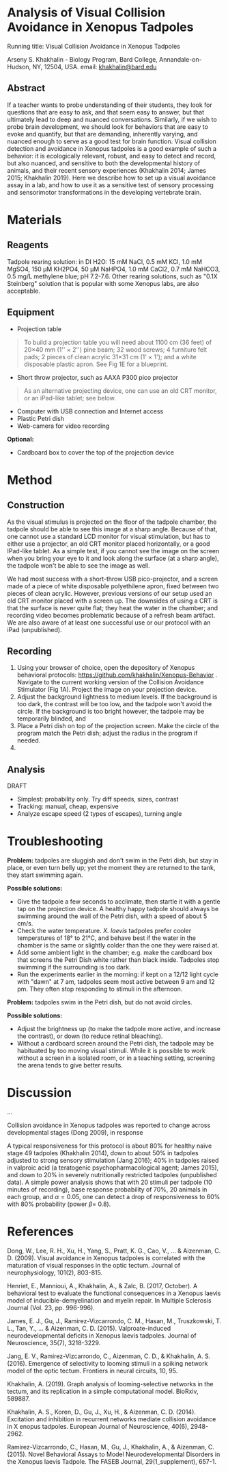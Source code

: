 # Analysis of Visual Collision Avoidance in Xenopus Tadpoles

Running title: Visual Collision Avoidance in Xenopus Tadpoles

Arseny S. Khakhalin - Biology Program, Bard College, Annandale-on-Hudson, NY, 12504, USA. email: khakhalin@bard.edu

## Abstract

If a teacher wants to probe understanding of their students, they look for questions that are easy to ask, and that seem easy to answer, but that ultimately lead to deep and nuanced conversations. Similarly, if we wish to probe brain development, we should look for behaviors that are easy to evoke and quantify, but that are demanding, inherently varying, and nuanced enough to serve as a good test for brain function. Visual collision detection and avoidance in Xenopus tadpoles is a good example of such a behavior: it is ecologically relevant, robust, and easy to detect and record, but also nuanced, and sensitive to both the developmental history of animals, and their recent sensory experiences (Khakhalin 2014; James 2015; Khakhalin 2019). Here we describe how to set up a visual avoidance assay in a lab, and how to use it as a sensitive test of sensory processing and sensorimotor transformations in the developing vertebrate brain.

# Materials

## Reagents

Tadpole rearing solution: in DI H2O: 15 mM NaCl, 0.5 mM KCl, 1.0 mM MgSO4, 150 μM KH2PO4, 50 μM NaHPO4, 1.0 mM CaCl2, 0.7 mM NaHCO3, 0.5 mg/L methylene blue; pH 7.2-7.6. Other rearing solutions, such as "0.1X Steinberg" solution that is popular with some Xenopus labs, are also acceptable.

## Equipment

* Projection table

> To build a projection table you will need about 1100 cm (36 feet) of 20×40 mm (1'' × 2'') pine beam; 32 wood screws; 4 furniture felt pads; 2 pieces of clean acrylic 31×31 cm (1' × 1'); and a white disposable plastic apron. See Fig 1E for a blueprint.

* Short throw projector, such as AAXA P300 pico projector

> As an alternative projecting device, one can use an old CRT monitor, or an iPad-like tablet; see below.

* Computer with USB connection and Internet access
* Plastic Petri dish
* Web-camera for video recording

**Optional:**

* Cardboard box to cover the top of the projection device

# Method

## Construction

As the visual stimulus is projected on the floor of the tadpole chamber, the tadpole should be able to see this image at a sharp angle. Because of that, one cannot use a standard LCD monitor for visual stimulation, but has to either use a projector, an old CRT monitor placed horizontally, or a good IPad-like tablet. As a simple test, if you cannot see the image on the screen when you bring your eye to it and look along the surface (at a sharp angle), the tadpole won't be able to see the image as well.

We had most success with a short-throw USB pico-projector, and a screen made of a piece of white disposable polyethilene apron, fixed between two pieces of clean acrylic. However, previous versions of our setup used an old CRT monitor placed with a screen up. The downsides of using a CRT is that the surface is never quite flat; they heat the water in the chamber; and recording video becomes problematic because of a refresh beam artifact. We are also aware of at least one successful use or our protocol with an iPad (unpublished).

## Recording

1. Using your browser of choice, open the depository of Xenopus behavioral protocols: https://github.com/khakhalin/Xenopus-Behavior . Navigate to the current working version of the Collision Avoidance Stimulator (Fig 1A). Project the image on your projection device.
2. Adjust the background lightness to medium levels. If the background is too dark, the contrast will be too low, and the tadpole won't avoid the circle. If the background is too bright however, the tadpole may be temporarily blinded, and
3. Place a Petri dish on top of the projection screen. Make the circle of the program match the Petri dish; adjust the radius in the program if needed.
4. 

## Analysis

DRAFT

* Simplest: probability only. Try diff speeds, sizes, contrast
* Tracking: manual, cheap, expensive
* Analyze escape speed (2 types of escapes), turning angle

# Troubleshooting

**Problem:** tadpoles are sluggish and don't swim in the Petri dish, but stay in place, or even turn belly up; yet the moment they are returned to the tank, they start swimming again.

**Possible solutions:**

* Give the tadpole a few seconds to acclimate, then startle it with a gentle tap on the projection device. A healthy happy tadpole should always be swimming around the wall of the Petri dish, with a speed of about 5 cm/s.
* Check the water temperature. *X. laevis* tadpoles prefer cooler temperatures of 18° to 21°C, and behave best if the water in the chamber is the same or slightly colder than the one they were raised at.
* Add some ambient light in the chamber; e.g. make the cardboard box that screens the Petri Dish white rather than black inside. Tadpoles stop swimming if the surrounding is too dark.
* Run the experiments earlier in the morning: if kept on a 12/12 light cycle with "dawn" at 7 am, tadpoles seem most active between 9 am and 12 pm. They often stop responding to stimuli in the afternoon.

**Problem:** tadpoles swim in the Petri dish, but do not avoid circles.

**Possible solutions:**

* Adjust the brightness up (to make the tadpole more active, and increase the contrast), or down (to reduce retinal bleaching).
* Without a cardboard screen around the Petri dish, the tadpole may be habituated by too moving visual stimuli. While it is possible to work without a screen in a isolated room, or in a teaching setting, screening the arena tends to give better results.

# Discussion

...

Collision avoidance in Xenopus tadpoles was reported to change across developmental stages (Dong 2009), in response 

A typical responsiveness for this protocol is about 80% for healthy naive stage 49 tadpoles (Khakhalin 2014), down to about 50% in tadpoles adjusted to strong sensory stimulation (Jang 2016); 40% in tadpoles raised in valproic acid (a teratogenic psychopharmacological agent; James 2015), and down to 20% in severely nutritionally restricted tadpoles (unpublished data). A simple power analysis shows that with 20 stimuli per tadpole (10 minutes of recording), base response probability of 70%, 20 animals in each group, and $\alpha=0.05$, one can detect a drop of responsiveness to 60% with 80% probability (power $\beta=$ 0.8​).

# References

Dong, W., Lee, R. H., Xu, H., Yang, S., Pratt, K. G., Cao, V., ... & Aizenman, C. D. (2009). Visual avoidance in Xenopus tadpoles is correlated with the maturation of visual responses in the optic tectum. Journal of neurophysiology, 101(2), 803-815.

Henriet, E., Mannioui, A., Khakhalin, A., & Zalc, B. (2017, October). A behavioral test to evaluate the functional consequences in a Xenopus laevis model of inducible-demyelination and myelin repair. In Multiple Sclerosis Journal (Vol. 23, pp. 996-996).

James, E. J., Gu, J., Ramirez-Vizcarrondo, C. M., Hasan, M., Truszkowski, T. L., Tan, Y., ... & Aizenman, C. D. (2015). Valproate-induced neurodevelopmental deficits in Xenopus laevis tadpoles. Journal of Neuroscience, 35(7), 3218-3229.

Jang, E. V., Ramirez-Vizcarrondo, C., Aizenman, C. D., & Khakhalin, A. S. (2016). Emergence of selectivity to looming stimuli in a spiking network model of the optic tectum. Frontiers in neural circuits, 10, 95.

Khakhalin, A. (2019). Graph analysis of looming-selective networks in the tectum, and its replication in a simple computational model. BioRxiv, 589887.

Khakhalin, A. S., Koren, D., Gu, J., Xu, H., & Aizenman, C. D. (2014). Excitation and inhibition in recurrent networks mediate collision avoidance in X enopus tadpoles. European Journal of Neuroscience, 40(6), 2948-2962.

Ramirez-Vizcarrondo, C., Hasan, M., Gu, J., Khakhalin, A., & Aizenman, C. (2015). Novel Behavioral Assays to Model Neurodevelopmental Disorders in the Xenopus laevis Tadpole. The FASEB Journal, 29(1_supplement), 657-1.